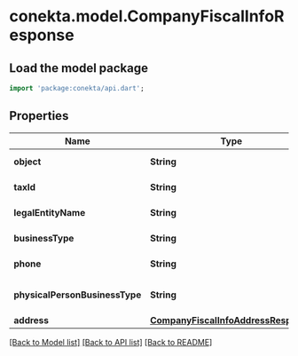 # conekta.model.CompanyFiscalInfoResponse

## Load the model package
```dart
import 'package:conekta/api.dart';
```

## Properties
Name | Type | Description | Notes
------------ | ------------- | ------------- | -------------
**object** | **String** | The resource's type | [optional] 
**taxId** | **String** | Tax ID of the company | [optional] 
**legalEntityName** | **String** | Legal name of the company | [optional] 
**businessType** | **String** | Business type of the company | [optional] 
**phone** | **String** | Phone number of the company | [optional] 
**physicalPersonBusinessType** | **String** | Business type if 'persona_fisica' | [optional] 
**address** | [**CompanyFiscalInfoAddressResponse**](CompanyFiscalInfoAddressResponse.md) |  | [optional] 

[[Back to Model list]](../README.md#documentation-for-models) [[Back to API list]](../README.md#documentation-for-api-endpoints) [[Back to README]](../README.md)


